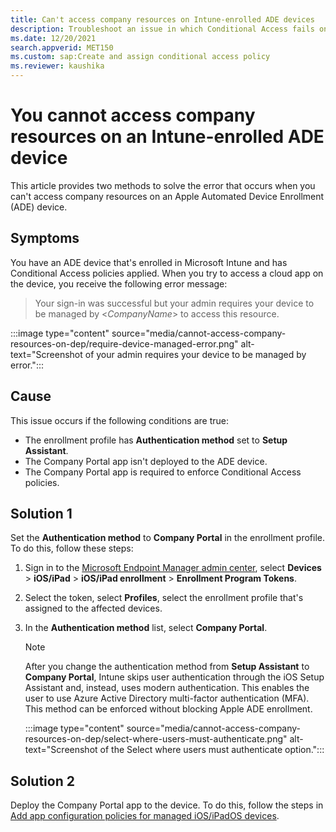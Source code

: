 ```yaml
---
title: Can't access company resources on Intune-enrolled ADE devices
description: Troubleshoot an issue in which Conditional Access fails on an Apple Automated Device Enrollment (ADE) device that's enrolled in Microsoft Intune.
ms.date: 12/20/2021
search.appverid: MET150
ms.custom: sap:Create and assign conditional access policy
ms.reviewer: kaushika
---
```

# You cannot access company resources on an Intune-enrolled ADE device

This article provides two methods to solve the error that occurs when you can't access company resources on an Apple Automated Device Enrollment (ADE) device.

## Symptoms

You have an ADE device that's enrolled in Microsoft Intune and has Conditional Access policies applied. When you try to access a cloud app on the device, you receive the following error message:

> Your sign-in was successful but your admin requires your device to be managed by <*CompanyName*> to access this resource.

:::image type="content" source="media/cannot-access-company-resources-on-dep/require-device-managed-error.png" alt-text="Screenshot of your admin requires your device to be managed by error.":::

## Cause

This issue occurs if the following conditions are true:

- The enrollment profile has **Authentication method** set to **Setup Assistant**.
- The Company Portal app isn't deployed to the ADE device.
- The Company Portal app is required to enforce Conditional Access policies.

## Solution 1

Set the **Authentication method** to **Company Portal** in the enrollment profile. To do this, follow these steps:

1. Sign in to the [Microsoft Endpoint Manager admin center](https://go.microsoft.com/fwlink/?linkid=2109431), select **Devices** > **iOS/iPad** > **iOS/iPad enrollment** > **Enrollment Program Tokens**.

2. Select the token, select **Profiles**, select the enrollment profile that's assigned to the affected devices.

3. In the **Authentication method** list, select **Company Portal**.

    > [!NOTE]
    > After you change the authentication method from **Setup Assistant** to **Company Portal**, Intune skips user authentication through the iOS Setup Assistant and, instead, uses modern authentication. This enables the user to use Azure Active Directory multi-factor authentication (MFA). This method can be enforced without blocking Apple ADE enrollment.

    :::image type="content" source="media/cannot-access-company-resources-on-dep/select-where-users-must-authenticate.png" alt-text="Screenshot of the Select where users must authenticate option.":::

## Solution 2

Deploy the Company Portal app to the device. To do this, follow the steps in [Add app configuration policies for managed iOS/iPadOS devices](/mem/intune/apps/app-configuration-policies-use-ios#configure-the-company-portal-app-to-support-ios-and-ipados-dep-devices).
